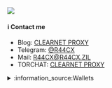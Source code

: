  <img src="https://raw.githubusercontent.com/r44cx/r44cx/main/r44cx.png"/>

#### :information_source: Contact me

- Blog: [CLEARNET PROXY](https:///)
- Telegram: [@R44CX](https://t.me/)
- Mail: [R44CX@R44CX.ZIL](mailto:R44CX@protonmail.com)
- TORCHAT: [CLEARNET PROXY](https://r44cx)





<details><summary>:information_source:Wallets</summary>
<p>
 
#### :warning: Only transaction form these wallets are connected to me. :warning:
 
```python
- Ethereum: `0x2e909eb300b132d05c698c514c380fcfa1a.....`

- Bitcoin: `175HPFEKAEfcTtdw4maNSNzmaX7eb.....`

- Monero: `88fjr4nBMxC9s28XyQ8KKQVPBRx7AMm5WFqVQfWxGcepZtx3oKSpcFDKuSuGuEr4MBFrr6fsExxksHPFEFJBAKXZSw.....`
 ```
 
</p>
</details>
